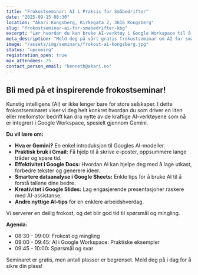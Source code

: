 ```yaml
---
title: "Frokostseminar: AI i Praksis for Småbedrifter"
date: "2025-09-15 08:30"
location: "Akari Kongsberg, Kirkegata 2, 3616 Kongsberg"
slug: "frokostseminar-ai-for-smabedrifter-kbg"
excerpt: "Lær hvordan du kan bruke AI-verktøy i Google Workspace til å effektivisere din småbedrift. Få praktiske tips, demoer og nyt en god frokost med oss!"
meta_description: "Meld deg på vårt gratis frokostseminar om AI for småbedrifter hos Akari Kongsberg. Oppdag hvordan Google Workspace og Gemini kan hjelpe deg jobbe smartere."
image: "/assets/img/seminars/frokost-ai-kongsberg.jpg"
status: "upcoming" 
registration_open: true
max_attendees: 25 
contact_person_email: "kenneth@akari.no" 
---
```


## Bli med på et inspirerende frokostseminar!

Kunstig intelligens (AI) er ikke lenger bare for store selskaper. I dette frokostseminaret viser vi deg helt konkret hvordan du som driver en liten eller mellomstor bedrift kan dra nytte av de kraftige AI-verktøyene som nå er integrert i Google Workspace, spesielt gjennom Gemini.

**Du vil lære om:**

*   **Hva er Gemini?** En enkel introduksjon til Googles AI-modeller.
*   **Praktisk bruk i Gmail:** Få hjelp til å skrive e-poster, oppsummere lange tråder og spare tid.
*   **Effektivitet i Google Docs:** Hvordan AI kan hjelpe deg med å lage utkast, forbedre tekster og generere ideer.
*   **Smartere dataanalyse i Google Sheets:** Enkle tips for å bruke AI til å forstå tallene dine bedre.
*   **Kreativitet i Google Slides:** Lag engasjerende presentasjoner raskere med AI-assistanse.
*   **Andre nyttige AI-tips** for en enklere arbeidshverdag.

Vi serverer en deilig frokost, og det blir god tid til spørsmål og mingling.

**Agenda:**

*   08:30 - 09:00: Frokost og mingling
*   09:00 - 09:45: AI i Google Workspace: Praktiske eksempler
*   09:45 - 10:00: Spørsmål og svar

Seminaret er gratis, men antall plasser er begrenset. Meld deg på i dag for å sikre din plass!


